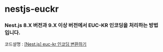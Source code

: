 # nestjs-euckr

### Nest.js 8.X 버전과 9.X 이상 버전에서 EUC-KR 인코딩을 처리하는 방법입니다.

코드설명 : [[Nest.js] euc-kr 인코딩 변환하기](https://iamiet.tistory.com/entry/Nestjs-euc-kr-%EC%9D%B8%EC%BD%94%EB%94%A9-%EB%B3%80%ED%99%98%ED%95%98%EA%B8%B0)
